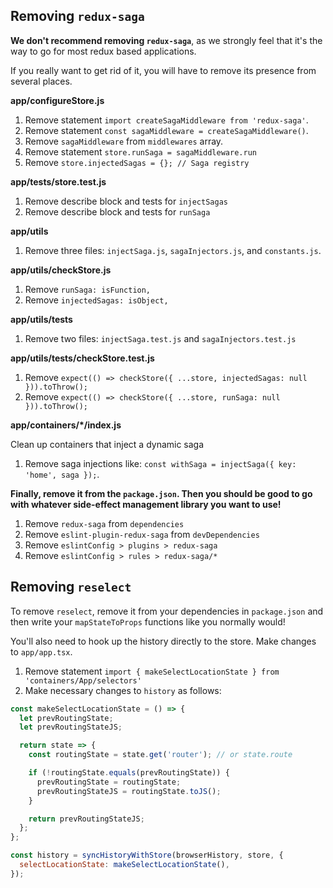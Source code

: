## Removing `redux-saga`

**We don't recommend removing `redux-saga`**, as we strongly feel that it's the
way to go for most redux based applications.

If you really want to get rid of it, you will have to remove its presence from several places.

**app/configureStore.js**

1.  Remove statement `import createSagaMiddleware from 'redux-saga'`.
2.  Remove statement `const sagaMiddleware = createSagaMiddleware()`.
3.  Remove `sagaMiddleware` from `middlewares` array.
4.  Remove statement `store.runSaga = sagaMiddleware.run`
5.  Remove `store.injectedSagas = {}; // Saga registry`

**app/tests/store.test.js**

1.  Remove describe block and tests for `injectSagas`
2.  Remove describe block and tests for `runSaga`

**app/utils**

1.  Remove three files: `injectSaga.js`, `sagaInjectors.js`, and `constants.js`.

**app/utils/checkStore.js**

1.  Remove `runSaga: isFunction,`
2.  Remove `injectedSagas: isObject,`

**app/utils/tests**

1.  Remove two files: `injectSaga.test.js` and `sagaInjectors.test.js`

**app/utils/tests/checkStore.test.js**

1.  Remove `expect(() => checkStore({ ...store, injectedSagas: null })).toThrow();`
2.  Remove `expect(() => checkStore({ ...store, runSaga: null })).toThrow();`

**app/containers/\*/index.js**

Clean up containers that inject a dynamic saga

1.  Remove saga injections like: `const withSaga = injectSaga({ key: 'home', saga });`.

**Finally, remove it from the `package.json`. Then you should be good to go with whatever
side-effect management library you want to use!**

1.  Remove `redux-saga` from `dependencies`
2.  Remove `eslint-plugin-redux-saga` from `devDependencies`
3.  Remove `eslintConfig > plugins > redux-saga`
4.  Remove `eslintConfig > rules > redux-saga/*`

## Removing `reselect`

To remove `reselect`, remove it from your dependencies in `package.json` and then write
your `mapStateToProps` functions like you normally would!

You'll also need to hook up the history directly to the store. Make changes to `app/app.tsx`.

1.  Remove statement `import { makeSelectLocationState } from 'containers/App/selectors'`
2.  Make necessary changes to `history` as follows:

```js
const makeSelectLocationState = () => {
  let prevRoutingState;
  let prevRoutingStateJS;

  return state => {
    const routingState = state.get('router'); // or state.route

    if (!routingState.equals(prevRoutingState)) {
      prevRoutingState = routingState;
      prevRoutingStateJS = routingState.toJS();
    }

    return prevRoutingStateJS;
  };
};

const history = syncHistoryWithStore(browserHistory, store, {
  selectLocationState: makeSelectLocationState(),
});
```
